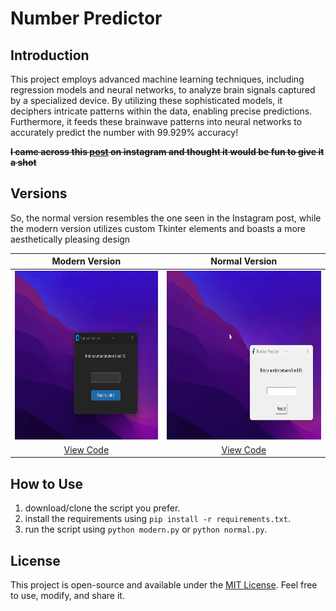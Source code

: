 # Number Predictor

## Introduction
This project employs advanced machine learning techniques, including regression models and neural networks, to analyze brain signals captured by a specialized device. By utilizing these sophisticated models, it deciphers intricate patterns within the data, enabling precise predictions. Furthermore, it feeds these brainwave patterns into neural networks to accurately predict the number with 99.929% accuracy!

**~~I came across this [post](https://www.instagram.com/reel/Cw60gVarAaI/?utm_source=ig_web_copy_link&igshid=MzRlODBiNWFlZA==) on instagram and thought it would be fun to give it a shot~~**

## Versions

So, the normal version resembles the one seen in the Instagram post, while the modern version utilizes custom Tkinter elements and boasts a more aesthetically pleasing design

<div align="center">

| **Modern Version** | **Normal Version** |
|:---:|:---:|
| <img src="modern.gif" height="270"> | <img src="normal.gif" height="270"> |
| [View Code](modern.py) | [View Code](normal.py) |

</div>

## How to Use

1. download/clone the script you prefer.
2. install the requirements using `pip install -r requirements.txt`.
3. run the script using `python modern.py` or `python normal.py`.


## License

This project is open-source and available under the [MIT License](LICENSE). Feel free to use, modify, and share it.

